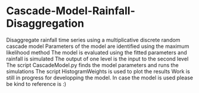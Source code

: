# Cascade-Model-Rainfall-Disaggregation
Disaggregate rainfall time series using a multiplicative discrete random cascade model
Parameters of the model are identified using the maximum likelihood method
The model is evaluated using the fitted parameters and rainfall is simulated
The output of one level is the input to the second level
The script CascadeModel.py finds the model parameters and runs the simulations
The script HistogramWeights is used to plot the results
Work is still in progress for developping the model.
In case the model is used please be kind to reference is :)
